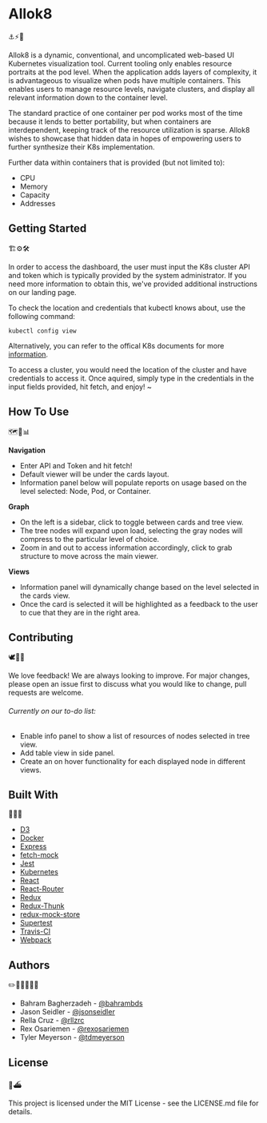 # Allok8

⚓️⚡️🔦

Allok8 is a dynamic, conventional, and uncomplicated web-based UI Kubernetes visualization tool. Current tooling only enables resource portraits at the pod level. When the application adds layers of complexity, it is advantageous to visualize when pods have multiple containers. This enables users to manage resource levels, navigate clusters, and display all relevant information down to the container level.

The standard practice of one container per pod works most of the time because it lends to better portability, but when containers are interdependent, keeping track of the resource utilization is sparse. Allok8 wishes to showcase that hidden data in hopes of empowering users to further synthesize their K8s implementation. 

Further data within containers that is provided (but not limited to):

* CPU
* Memory 
* Capacity 
* Addresses

## Getting Started 

🏗⚙️🛠

In order to access the dashboard, the user must input the K8s cluster API and token which is typically provided by the system administrator. If you need more information to obtain this, we've provided additional instructions on our landing page.

To check the location and credentials that kubectl knows about, use the following command:

```
kubectl config view
```

Alternatively, you can refer to the offical K8s documents for more [information](https://kubernetes.io/docs/tasks/administer-cluster/access-cluster-api/).

To access a cluster, you would need the location of the cluster and have credentials to access it. Once aquired, simply type in the credentials in the input fields provided, hit fetch, and enjoy! ~

## How To Use

🗺📙📊

**Navigation**

* Enter API and Token and hit fetch!
* Default viewer will be under the cards layout.
* Information panel below will populate reports on usage based on the level selected: Node, Pod, or Container. 

**Graph**

* On the left is a sidebar, click to toggle between cards and tree view.
* The tree nodes will expand upon load, selecting the gray nodes will compress to the particular level of choice.
* Zoom in and out to access information accordingly, click to grab structure to move across the main viewer.

**Views** 

* Information panel will dynamically change based on the level selected in the cards view.
* Once the card is selected it will be highlighted as a feedback to the user to cue that they are in the right area. 

## Contributing

🕊💫👋

We love feedback! We are always looking to improve. For major changes, please open an issue first to discuss what you would like to change, pull requests are welcome.

###### Currently on our to-do list:

* Enable info panel to show a list of resources of nodes selected in tree view.
* Add table view in side panel.
* Create an on hover functionality for each displayed node in different views.

## Built With 

🧰🚢🐳

* [D3](https://github.com/d3/d3)
* [Docker](https://github.com/docker/cli)
* [Express](https://github.com/expressjs/express)
* [fetch-mock](https://github.com/wheresrhys/fetch-mock)
* [Jest](https://github.com/facebook/jest)
* [Kubernetes](https://github.com/kubernetes/kubernetes)
* [React](https://github.com/facebook/react)
* [React-Router](https://github.com/ReactTraining/react-router)
* [Redux](https://github.com/facebook/react)
* [Redux-Thunk](https://github.com/reduxjs/redux-thunk)
* [redux-mock-store](https://github.com/dmitry-zaets/redux-mock-store)
* [Supertest](https://github.com/visionmedia/supertest)
* [Travis-CI](https://github.com/travis-ci/travis-ci)
* [Webpack](https://github.com/webpack/webpack)

## Authors

✏️👩‍💻👨‍💻📓

* Bahram Bagherzadeh - [@bahrambds](https://github.com/bbagher)
* Jason Seidler - [@jsonseidler](https://github.com/jsonseidler)
* Rella Cruz - [@rllzrc](https://github.com/rllzrc)
* Rex Osariemen - [@rexosariemen](https://github.com/rexosariemen)
* Tyler Meyerson - [@tdmeyerson](https://github.com/Tdmeyerson)

## License

🔖⛴

This project is licensed under the MIT License - see the LICENSE.md file for details.






